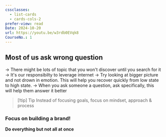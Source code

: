 ```yaml
---
cssclasses:
  - list-cards
  - cards-cols-2
prefer-view: read
Date: 2024-10-20
url: https://youtu.be/w3rdb0EVqk8
CourseNo.: 1
---
```

## Most of us ask wrong question

-> There might be lots of topic that you won't discover until you search for it
-> It's our responsibilty to leverage internet
-> Try looking at bigger picture and not drown in emotion. This will help you recover quickly from low state to high state.
-> When you ask someone a question, ask specifically, this will help them answer it better

 > [!tip] Tip
 > Instead of focusing goals, focus on mindset, approach & process

### Focus on building a brand!

__Do everything but not all at once__

